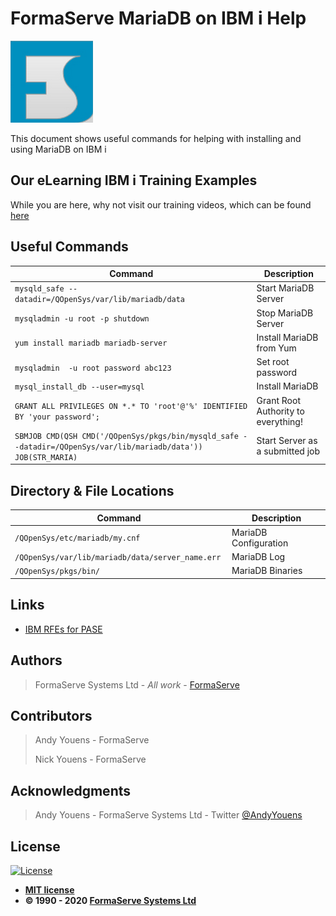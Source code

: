 # FormaServe MariaDB on IBM i Help

![FormaServe Logo](https://github.com/AndyYouens/f_Learning/blob/master/images/Logo.png)

This document shows useful commands for helping with installing and using MariaDB on IBM i

## Our eLearning IBM i Training Examples

While you are here, why not visit our training videos, which can be found [here](https://learning.formaserve.co.uk)

## Useful Commands

| Command | Description |
| -| - |
| `mysqld_safe --datadir=/QOpenSys/var/lib/mariadb/data` | Start MariaDB Server |
| `mysqladmin -u root -p shutdown` | Stop MariaDB Server |
| `yum install mariadb mariadb-server` | Install MariaDB from Yum |
| `mysqladmin  -u root password abc123` | Set root password |
| `mysql_install_db --user=mysql` | Install MariaDB |
| `GRANT ALL PRIVILEGES ON *.* TO 'root'@'%' IDENTIFIED BY 'your password';` | Grant Root Authority to everything! |
| `SBMJOB CMD(QSH CMD('/QOpenSys/pkgs/bin/mysqld_safe --datadir=/QOpenSys/var/lib/mariadb/data')) JOB(STR_MARIA)` | Start Server as a submitted job |

## Directory & File Locations

| Command | Description |
| -| - |
| `/QOpenSys/etc/mariadb/my.cnf` | MariaDB Configuration |
| `/QOpenSys/var/lib/mariadb/data/server_name.err` | MariaDB Log |
| `/QOpenSys/pkgs/bin/` | MariaDB Binaries |

## Links

- [IBM RFEs for PASE](http://bit.ly/ibm-rfe-all-pase)

## Authors

> FormaServe Systems Ltd - _All work_ - [FormaServe](https://www.formaserve.co.uk)

## Contributors

> Andy Youens - FormaServe
>
> Nick Youens - FormaServe

## Acknowledgments

> Andy Youens - FormaServe Systems Ltd - Twitter [@AndyYouens](https://twitter.com/AndyYouens)

## License

[![License](http://img.shields.io/:license-mit-blue.svg?style=flat-square)](http://badges.mit-license.org)

- **[MIT license](http://opensource.org/licenses/mit-license.php)**
- **© 1990 - 2020 [FormaServe Systems Ltd](https://www.formaserve.co.uk)**
